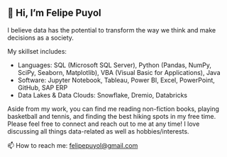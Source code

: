 ## 👋 Hi, I’m Felipe Puyol
I believe data has the potential to transform the way we think and make decisions as a society. 

My skillset includes:
- Languages: SQL (Microsoft SQL Server), Python (Pandas, NumPy, SciPy, Seaborn, Matplotlib), VBA (Visual Basic for Applications), Java
- Software: Jupyter Notebook, Tableau, Power BI, Excel, PowerPoint, GitHub, SAP ERP
- Data Lakes & Data Clouds: Snowflake, Dremio, Databricks

Aside from my work, you can find me reading non-fiction books, playing basketball and tennis, and finding the best hiking spots in my free time. Please feel free to connect and reach out to me at any time! I love discussing all things data-related as well as hobbies/interests.

📫 How to reach me: felipepuyol@gmail.com

